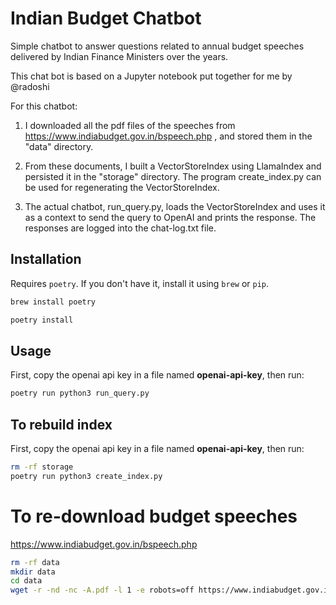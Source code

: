 # Indian Budget Chatbot

Simple chatbot to answer questions related to annual budget speeches delivered by Indian Finance Ministers over the years.

This chat bot is based on a Jupyter notebook put together for me by @radoshi 

For this chatbot:

1. I downloaded all the pdf files of the speeches from https://www.indiabudget.gov.in/bspeech.php
, and stored them in the "data" directory.

2. From these documents, I built a VectorStoreIndex using LlamaIndex and persisted it in the "storage" directory. The program create_index.py can be used for regenerating the VectorStoreIndex.

3. The actual chatbot, run_query.py, loads the VectorStoreIndex and uses it as a context to send the query to OpenAI and prints the response. The responses are logged into the chat-log.txt file.

## Installation

Requires `poetry`. If you don't have it, install it using `brew` or `pip`.

```bash
brew install poetry
```

```bash
poetry install
```

## Usage

First, copy the openai api key in a file named **openai-api-key**, then run:

```bash
poetry run python3 run_query.py
```

## To rebuild index

First, copy the openai api key in a file named **openai-api-key**, then run:

```bash
rm -rf storage
poetry run python3 create_index.py
```

# To re-download budget speeches

https://www.indiabudget.gov.in/bspeech.php

```bash
rm -rf data
mkdir data
cd data
wget -r -nd -nc -A.pdf -l 1 -e robots=off https://www.indiabudget.gov.in/bspeech.php
```


